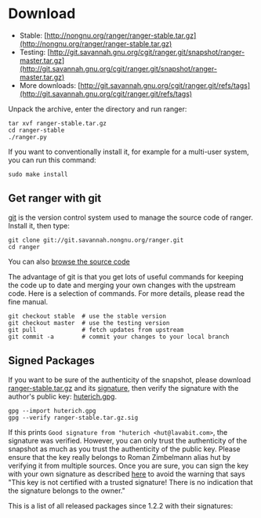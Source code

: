 # Download

* Stable: [http://nongnu.org/ranger/ranger-stable.tar.gz](http://nongnu.org/ranger/ranger-stable.tar.gz)</a></li>
* Testing: [http://git.savannah.gnu.org/cgit/ranger.git/snapshot/ranger-master.tar.gz](http://git.savannah.gnu.org/cgit/ranger.git/snapshot/ranger-master.tar.gz)
* More downloads: [http://git.savannah.gnu.org/cgit/ranger.git/refs/tags](http://git.savannah.gnu.org/cgit/ranger.git/refs/tags)

Unpack the archive, enter the directory and run ranger:

    tar xvf ranger-stable.tar.gz
    cd ranger-stable
    ./ranger.py

If you want to conventionally install it, for example for a multi-user system, you can run this command:

    sudo make install

## Get ranger with git

[git](http://git-scm.com) is the version control system used to manage the source code of ranger.  Install it, then type:

    git clone git://git.savannah.nongnu.org/ranger.git
    cd ranger

You can also [browse the source code](https://github.com/ranger/ranger/)

The advantage of git is that you get lots of useful commands for keeping the code up to date and merging your own changes with the upstream code.  Here is a selection of commands.  For more details, please read the fine manual.

    git checkout stable  # use the stable version
    git checkout master  # use the testing version
    git pull             # fetch updates from upstream
    git commit -a        # commit your changes to your local branch

## Signed Packages

If you want to be sure of the authenticity of the snapshot, please download [ranger-stable.tar.gz](ranger-stable.tar.gz) and its [signature](ranger-stable.tar.gz.sig), then verify the signature with the author's public key: [huterich.gpg](huterich.gpg).

    gpg --import huterich.gpg
    gpg --verify ranger-stable.tar.gz.sig

If this prints `Good signature from "huterich <hut@lavabit.com>`, the signature was verified.  However, you can only trust the authenticity of the snapshot as much as you trust the authenticity of the public key. Please ensure that the key really belongs to Roman Zimbelmann alias hut by verifying it from multiple sources.  Once you are sure, you can sign the key with your own signature as described [here](http://www.dewinter.com/gnupg_howto/english/GPGMiniHowto-3.html#ss3.6) to avoid the warning that says "This key is not certified with a trusted signature! There is no indication that the signature belongs to the owner."


This is a list of all released packages since 1.2.2 with their signatures:
